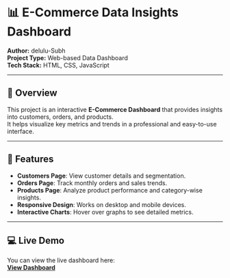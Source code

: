 # 📊 E-Commerce Data Insights Dashboard

**Author:** delulu-Subh  
**Project Type:** Web-based Data Dashboard  
**Tech Stack:** HTML, CSS, JavaScript  

---

## **🔹 Overview**

This project is an interactive **E-Commerce Dashboard** that provides insights into customers, orders, and products.  
It helps visualize key metrics and trends in a professional and easy-to-use interface.

---

## **📂 Features**

- **Customers Page**: View customer details and segmentation.  
- **Orders Page**: Track monthly orders and sales trends.  
- **Products Page**: Analyze product performance and category-wise insights.  
- **Responsive Design**: Works on desktop and mobile devices.  
- **Interactive Charts**: Hover over graphs to see detailed metrics.  

---

## **💻 Live Demo**

You can view the live dashboard here:  
[**View Dashboard**](https://delulu-Subh.github.io/E-Commerce-Data-Insights/)


